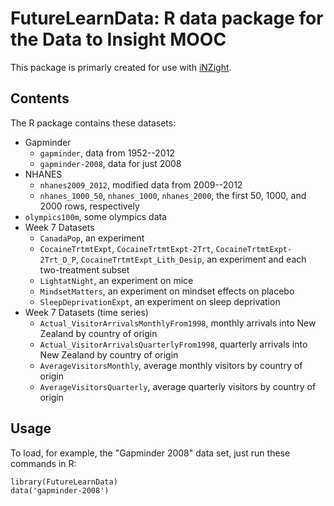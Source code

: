 # FutureLearnData: R data package for the Data to Insight MOOC

This package is primarly created for use with [iNZight](https://www.stat.auckland.ac.nz/~wild/iNZight).

## Contents

The R package contains these datasets:
- Gapminder
  - `gapminder`, data from 1952--2012
  - `gapminder-2008`, data for just 2008
- NHANES
  - `nhanes2009_2012`, modified data from 2009--2012
  - `nhanes_1000_50`, `nhanes_1000`, `nhanes_2000`, the first 50, 1000, and 2000 rows, respectively
- `olympics100m`, some olympics data
- Week 7 Datasets
  - `CanadaPop`, an experiment
  - `CocaineTrtmtExpt`, `CocaineTrtmtExpt-2Trt`, `CocaineTrtmtExpt-2Trt_D_P`, `CocaineTrtmtExpt_Lith_Desip`, an experiment and each two-treatment subset
  - `LightatNight`, an experiment on mice
  - `MindsetMatters`, an experiment on mindset effects on placebo
  - `SleepDeprivationExpt`, an experiment on sleep deprivation
- Week 7 Datasets (time series)
  - `Actual_VisitorArrivalsMonthlyFrom1998`, monthly arrivals into New Zealand by country of origin
  - `Actual_VisitorArrivalsQuarterlyFrom1998`, quarterly arrivals into New Zealand by country of origin
  - `AverageVisitorsMonthly`, average monthly visitors by country of origin
  - `AverageVisitorsQuarterly`, average quarterly visitors by country of origin

## Usage

To load, for example, the "Gapminder 2008" data set, just run these commands in R:
```{r}
library(FutureLearnData)
data('gapminder-2008')
```
